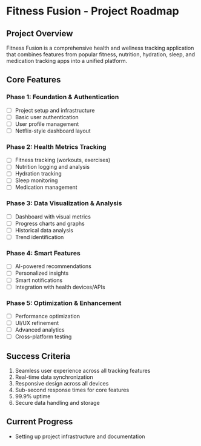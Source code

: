 # Fitness Fusion - Project Roadmap

## Project Overview
Fitness Fusion is a comprehensive health and wellness tracking application that combines features from popular fitness, nutrition, hydration, sleep, and medication tracking apps into a unified platform.

## Core Features

### Phase 1: Foundation & Authentication
- [ ] Project setup and infrastructure
- [ ] Basic user authentication
- [ ] User profile management
- [ ] Netflix-style dashboard layout

### Phase 2: Health Metrics Tracking
- [ ] Fitness tracking (workouts, exercises)
- [ ] Nutrition logging and analysis
- [ ] Hydration tracking
- [ ] Sleep monitoring
- [ ] Medication management

### Phase 3: Data Visualization & Analysis
- [ ] Dashboard with visual metrics
- [ ] Progress charts and graphs
- [ ] Historical data analysis
- [ ] Trend identification

### Phase 4: Smart Features
- [ ] AI-powered recommendations
- [ ] Personalized insights
- [ ] Smart notifications
- [ ] Integration with health devices/APIs

### Phase 5: Optimization & Enhancement
- [ ] Performance optimization
- [ ] UI/UX refinement
- [ ] Advanced analytics
- [ ] Cross-platform testing

## Success Criteria
1. Seamless user experience across all tracking features
2. Real-time data synchronization
3. Responsive design across all devices
4. Sub-second response times for core features
5. 99.9% uptime
6. Secure data handling and storage

## Current Progress
- Setting up project infrastructure and documentation
